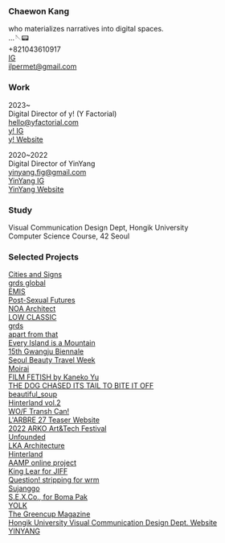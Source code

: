 ### Chaewon Kang

who materializes narratives into digital spaces.<br/>
...🪡📟
<br/>
+821043610917<br/>
[IG](https://instagram.com/sensemkr)<br/>
ilpermet@gmail.com

### Work

2023~<br/>
Digital Director of y! (Y Factorial)<br/>
hello@yfactorial.com<br/>
[y! IG](https://instagram.com/yfactorial)<br/>
[y! Website](https://yfactorial.com)<br/>

2020~2022<br/>
Digital Director of YinYang<br/>
yinyang.fig@gmail.com
<br /> [YinYang IG](https://instagram.com/yinyang.fig)
<br /> [YinYang Website](https://yin-yang.work)


### Study

Visual Communication Design Dept, Hongik University <br />
Computer Science Course, 42 Seoul

### Selected Projects


[Cities and Signs](https://gg2024-p5.vercel.app)<br />
[grds global](https://intl.grds.com)<br />
[EMIS](https://emis.kr)<br />
[Post-Sexual Futures](https://psf-preview.vercel.app/)<br />
[NOA Architect](https://newoldarchitecture.com)<br />
[LOW CLASSIC](https://lowclassic.com)<br />
[grds](https://grds.com)<br/>
[apart from that](https://apartfromthat-store.com)<br />
[Every Island is a Mountain](https://venicebiennale.kr)<br />
[15th Gwangju Biennale](https://www.15gwangjubiennale.com/)<br />
[Seoul Beauty Travel Week](https://www.seoulbeautytravel.com/kr)<br />
[Moirai](https://moiraimoirai.com)<br />
[FILM FETISH by Kaneko Yu](https://filmfetish-nextjs.vercel.app)<br />
[THE DOG CHASED ITS TAIL TO BITE IT OFF](https://the-dog-chased-its-tail-to-bite-it-off.vercel.app)<br />
[beautiful_soup](https://beautifulsoup.org) <br />
[Hinterland vol.2](https://v2.hinterland.kr) <br />
[WO/F Transh Can!](https://mystrengthistrashcan.com) <br />
[L'ARBRE 27 Teaser Website](https://larbre27.com)<br />
[2022 ARKO Art&Tech Festival](https://fable-net-earth.art/) <br />
[Unfounded](https://areyoulost.xyz) <br />
[LKA Architecture](https://leehongkim.com/)<br />
[Hinterland](https://hinterland.kr) <br />
[AAMP online project](https://becominglocal.a-amp.org) <br />
[King Lear for JIFF](https://www.mygravemypeace.com/)<br />
[Question! stripping for wrm](https://boom-wrm.kr)<br />
[Sujanggo](https://sujanggo.com)<br />
[S.E.X.Co., for Boma Pak](https://s-e-x-co.com)<br />
[YOLK](https://y-o-l-k.com)<br/>
[The Greencup Magazine](https://magazine.thegreencup.co.kr) <br />
[Hongik University Visual Communication Design Dept. Website](https://sidi.hongik.ac.kr)<br />
[YINYANG](https://yin-yang.work)<br />




